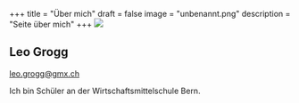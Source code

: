 +++
title = "Über mich"
draft = false
image = "unbenannt.png"
description = "Seite über mich"
+++
![](/img/default-author.png)

## Leo Grogg

leo.grogg@gmx.ch

Ich bin Schüler an der Wirtschaftsmittelschule Bern.